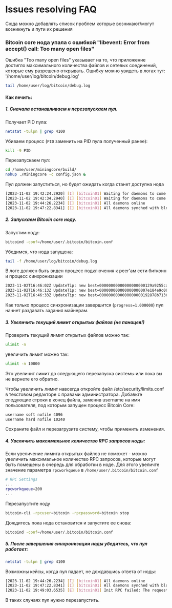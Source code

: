 # Issues resolving FAQ
Сюда можно добавлять список проблем которые возникают/могут возникнуть и пути их решения

### Bitcoin core нода упала с ошибкой "libevent: Error from accept() call: Too many open files"
Ошибка "Too many open files" указывает на то, что приложение достигло максимального количества файлов и сетевых соединений, которые ему разрешено открывать.
Ошибку можно увидеть в логах тут: '/home/user/log/bitcoin/debug.log'
```sh
tail /home/user/log/bitcoin/debug.log
```
#### Как лечить:
##### 1. Сначала останавливаем и перезапускаем пул.
Получает PID пула:
```sh
netstat -tulpn | grep 4100
```
Убиваем процесс (`PID` заменить на PID пула полученный ранее):
```sh
kill -9 PID
```
Перезапускаем пул:
```sh
cd /home/user/miningcore/build/
nohup ./Miningcore -c config.json &
```
Пул должен запуститься, но будет ожидать когда станет доступна нода 
```sh
[2023-11-02 19:42:24.2920] [I] [bitcoin01] Waiting for daemons to come online ...
[2023-11-02 19:42:34.2940] [I] [bitcoin01] Waiting for daemons to come online ...
[2023-11-02 19:44:26.2234] [I] [bitcoin01] All daemons online
[2023-11-02 19:47:22.8341] [I] [bitcoin01] All daemons synched with blockchain
```
##### 2. Запускаем Bitcoin core ноду.
Запустим  ноду:
```sh
bitcoind -conf=/home/user/.bitcoin/bitcoin.conf
```
Убедимся, что нода запущена:
```sh
tail -f /home/user/log/bitcoin/debug.log
```
В логе должен быть виден процесс подключения к peer'ам сети биткоин и процесс синхронизации
```sh
2023-11-02T16:46:02Z UpdateTip: new best=00000000000000000000129a9255ca1863a9e4e85d4dceccd6b0ecb6eb259420 height=814957 version=0x3fffe000 log2_work=94.513868 tx=912558586 date='2023-11-02T10:05:04Z' progress=0.999924 cache=27.5MiB(196973txo)
2023-11-02T16:46:13Z UpdateTip: new best=000000000000000000007e184e9c0956c7a9b61bb4010a0e043df9c88dbb956f height=814958 version=0x20008000 log2_work=94.513882 tx=912562050 date='2023-11-02T10:07:18Z' progress=0.999924 cache=29.0MiB(206428txo)
2023-11-02T16:46:33Z UpdateTip: new best=0000000000000000000192878b71362fdcfe3f7a6c7d23063d9b4df0729325a1 height=814959 version=0x24cba000 log2_work=94.513895 tx=912565852 date='2023-11-02T10:37:58Z' progress=0.999930 cache=32.3MiB(219773txo)
```
Как только процесс синхронизации завершится (`progress=1.000000`) пул начнет раздавать задания майнерам.
##### 3. Увеличить текущий лимит открытых файлов (не панацея!)
Проверить текущий лимит открытых файлов можно так:
```sh
ulimit -n
```
увеличить лимит можно так:
```sh
ulimit -n 10000
```
Это увеличит лимит до следующего перезапуска системы или пока вы не вернете его обратно.

Чтобы увеличить лимит навсегда откройте файл /etc/security/limits.conf в текстовом редакторе с правами администратора.
Добавьте следующие строки в конец файла, заменив username на имя пользователя, под которым запущен процесс Bitcoin Core:
```sh
username soft nofile 4096
username hard nofile 10240
```
Сохраните файл и перезагрузите систему, чтобы применить изменения.
##### 4. Увеличить максимальное количество RPC запросов ноды:
Если увеличение лимита открытых файлов не поможет - можно увеличить максимальное количество RPC запросов, которые могут быть помещены в очередь для обработки в ноде.
Для этого увеличте значение параметра `rpcworkqueue` в `/home/user/.bitcoin/bitcoin.conf`
```sh
# RPC Settings
...
rpcworkqueue=200
...
```
Перезапустите ноду
```sh
bitcoin-cli -rpcuser=bitcoin -rpcpassword=bitcoin stop
```
Дождитесь пока нода остановится и запустите ее снова:
```sh
bitcoind -conf=/home/user/.bitcoin/bitcoin.conf
```
##### 5. После завершения синхронизации ноды убедитесь, что пул работает:
```sh
netstat -tulpn | grep 4100
```
Возможны кейсы, когда пул падает, не дождавшись ответа от ноды:
```sh
[2023-11-02 19:44:26.2234] [I] [bitcoin01] All daemons online
[2023-11-02 19:47:22.8341] [I] [bitcoin01] All daemons synched with blockchain
[2023-11-02 19:49:03.6535] [E] [bitcoin01] Init RPC failed: The request was canceled due to the configured HttpClient.Timeout of 100 seconds elapsing., The request was canceled due to the configured HttpClient.Timeout of 100 seconds elapsing., The request was canceled due to the configured HttpClient.Timeout of 100 seconds elapsing.
```
В таких случаях пул нужно перезапустить.
